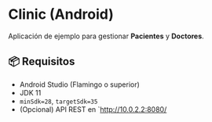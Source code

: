 # Clinic (Android)

Aplicación de ejemplo para gestionar **Pacientes** y **Doctores**.

## 📦 Requisitos
- Android Studio (Flamingo o superior)
- JDK 11
- `minSdk=28`, `targetSdk=35`
- (Opcional) API REST en `http://10.0.2.2:8080/
